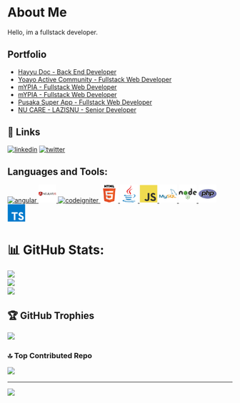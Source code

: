 
# About Me

Hello, im a fullstack developer.


## Portfolio

 - [Hayyu Doc - Back End Developer](https://play.google.com/store/apps/details?id=hayyu.doc&hl=id&pli=1)
 - [Yoayo Active Community - Fullstack Web Developer](https://github.com/matiassingers/awesome-readme)
 - [mYPIA - Fullstack Web Developer](https://play.google.com/store/apps/details?id=com.ypia&hl=en)
 - [mYPIA - Fullstack Web Developer](https://www.digitalagama.id/)
 - [Pusaka Super App - Fullstack Web Developer](https://www.digitalagama.id/)
 - [NU CARE - LAZISNU - Senior Developer](https://play.google.com/store/apps/details?id=id.lazisnu&hl=id)
 


## 🔗 Links
[![linkedin](https://img.shields.io/badge/linkedin-0A66C2?style=for-the-badge&logo=linkedin&logoColor=white)](https://www.linkedin.com/in/yogibagus)
[![twitter](https://img.shields.io/badge/twitter-1DA1F2?style=for-the-badge&logo=twitter&logoColor=white)](https://twitter.com/yogsterid)


## Languages and Tools:
<p align="left"> <a href="https://angular.io" target="_blank" rel="noreferrer"> <img src="https://angular.io/assets/images/logos/angular/angular.svg" alt="angular" width="40" height="40"/> </a> <a href="https://angular.io" target="_blank" rel="noreferrer"> <img src="https://raw.githubusercontent.com/devicons/devicon/master/icons/angularjs/angularjs-original-wordmark.svg" alt="angularjs" width="40" height="40"/> </a> <a href="https://codeigniter.com" target="_blank" rel="noreferrer"> <img src="https://cdn.worldvectorlogo.com/logos/codeigniter.svg" alt="codeigniter" width="40" height="40"/> </a> <a href="https://www.w3.org/html/" target="_blank" rel="noreferrer"> <img src="https://raw.githubusercontent.com/devicons/devicon/master/icons/html5/html5-original-wordmark.svg" alt="html5" width="40" height="40"/> </a> <a href="https://www.java.com" target="_blank" rel="noreferrer"> <img src="https://raw.githubusercontent.com/devicons/devicon/master/icons/java/java-original.svg" alt="java" width="40" height="40"/> </a> <a href="https://developer.mozilla.org/en-US/docs/Web/JavaScript" target="_blank" rel="noreferrer"> <img src="https://raw.githubusercontent.com/devicons/devicon/master/icons/javascript/javascript-original.svg" alt="javascript" width="40" height="40"/> </a> <a href="https://www.mysql.com/" target="_blank" rel="noreferrer"> <img src="https://raw.githubusercontent.com/devicons/devicon/master/icons/mysql/mysql-original-wordmark.svg" alt="mysql" width="40" height="40"/> </a> <a href="https://nodejs.org" target="_blank" rel="noreferrer"> <img src="https://raw.githubusercontent.com/devicons/devicon/master/icons/nodejs/nodejs-original-wordmark.svg" alt="nodejs" width="40" height="40"/> </a> <a href="https://www.php.net" target="_blank" rel="noreferrer"> <img src="https://raw.githubusercontent.com/devicons/devicon/master/icons/php/php-original.svg" alt="php" width="40" height="40"/> </a> <a href="https://www.typescriptlang.org/" target="_blank" rel="noreferrer"> <img src="https://raw.githubusercontent.com/devicons/devicon/master/icons/typescript/typescript-original.svg" alt="typescript" width="40" height="40"/> </a> </p>

# 📊 GitHub Stats:
![](https://github-readme-stats.vercel.app/api?username=yogibagus&theme=dark&hide_border=false&include_all_commits=true&count_private=true)<br/>
![](https://github-readme-streak-stats.herokuapp.com/?user=yogibagus&theme=dark&hide_border=false)<br/>
![](https://github-readme-stats.vercel.app/api/top-langs/?username=yogibagus&theme=dark&hide_border=false&include_all_commits=true&count_private=true&layout=compact)

## 🏆 GitHub Trophies
![](https://github-profile-trophy.vercel.app/?username=yogibagus&theme=radical&no-frame=false&no-bg=false&margin-w=4)

### 🔝 Top Contributed Repo
![](https://github-contributor-stats.vercel.app/api?username=yogibagus&limit=5&theme=dark&combine_all_yearly_contributions=true)

---
[![](https://visitcount.itsvg.in/api?id=yogibagus&icon=0&color=0)](https://visitcount.itsvg.in)

<!-- Proudly created with GPRM ( https://gprm.itsvg.in ) -->

